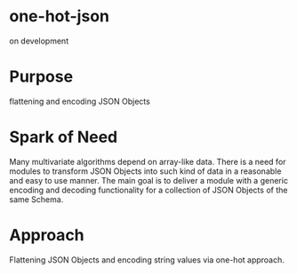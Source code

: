 # one-hot-json
on development

# Purpose
flattening and encoding JSON Objects

# Spark of Need
Many multivariate algorithms depend on array-like data. There is a need for modules to transform JSON Objects into such kind of data in a reasonable and easy to use manner. The main goal is to deliver a module with a generic encoding and decoding functionality for a collection of JSON Objects of the same Schema.

# Approach
Flattening JSON Objects and encoding string values via one-hot approach.
